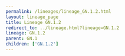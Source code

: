 ```yaml
---
permalink: /lineages/lineage_GN.1.2.html
layout: lineage_page
title: Lineage GN.1.2
redirect_to: ../lineage.html?lineage=GN.1.2
lineage: GN.1.2
parent: GN.1
children: ['GN.1.2']
---
```

